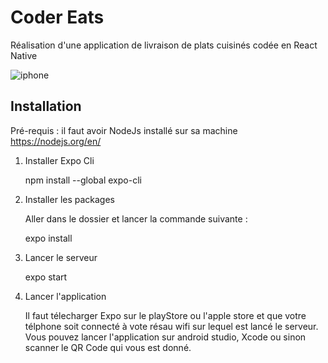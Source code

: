 # Coder Eats

Réalisation d'une application de livraison de plats cuisinés 
codée en React Native

![iphone](https://user-images.githubusercontent.com/74904811/144193300-cea6cd56-6c9b-4e88-b6a1-9cb2d1f29f66.gif)

## Installation

Pré-requis : il faut avoir NodeJs installé sur sa machine https://nodejs.org/en/

1. Installer Expo Cli

    npm install --global expo-cli

2. Installer les packages

    Aller dans le dossier et lancer la commande suivante :

    expo install

3. Lancer le serveur

    expo start

4. Lancer l'application

    Il faut télecharger Expo sur le playStore ou l'apple store et que votre télphone soit connecté à vote résau wifi sur lequel est lancé le serveur.
    Vous pouvez lancer l'application sur android studio, Xcode ou sinon scanner le QR Code qui vous est donné.
